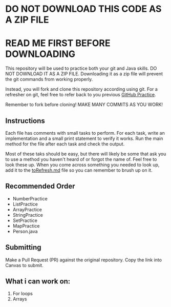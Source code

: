 # DO NOT DOWNLOAD THIS CODE AS A ZIP FILE
# READ ME FIRST BEFORE DOWNLOADING

This repository will be used to practice both your git and Java skills. DO NOT DOWNLOAD IT AS A ZIP FILE. Downloading it as a zip file will prevent the git commands from working properly.

Instead, you will fork and clone this repository according using git. For a refresher on git, feel free to refer back to you previous [GitHub Practice](https://github.com/auberonedu/github-intro.git).

Remember to fork before cloning! MAKE MANY COMMITS AS YOU WORK! 

## Instructions
Each file has comments with small tasks to perform. For each task, write an implementation and a small print statement to verify it works. Run the main method for the file after each task and check the output.

Most of these taks should be easy, but there will likely be some that ask you to use a method you haven't heard of or forgot the name of. Feel free to look these up. When you come across something you needed to look up, add it to the [toRefresh.md](toRefresh.md) file so you can remember to brush up on it.

## Recommended Order
- NumberPractice
- ListPractice
- ArrayPractice
- StringPractice
- SetPractice
- MapPractice
- Person.java

## Submitting
Make a Pull Request (PR) against the original repository. Copy the link into Canvas to submit.


## What i can work on:

1. For loops 
2. Arrays
